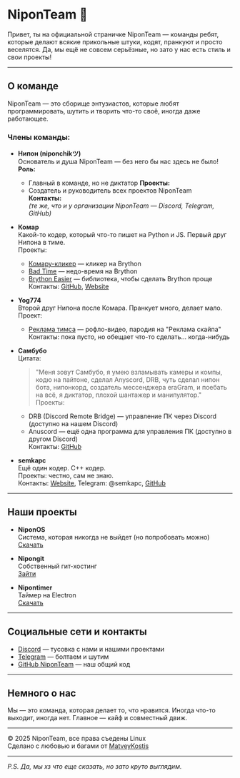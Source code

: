 # NiponTeam 👾

Привет, ты на официальной страничке NiponTeam — команды ребят, которые делают всякие прикольные штуки, кодят, пранкуют и просто веселятся. Да, мы ещё не совсем серьёзные, но зато у нас есть стиль и свои проекты!

---

## О команде

NiponTeam — это сборище энтузиастов, которые любят программировать, шутить и творить что-то своё, иногда даже работающее.

### Члены команды:

- **Нипон (niponchikツ)**  
  Основатель и душа NiponTeam — без него бы нас здесь не было!  
  **Роль:**  
  - Главный в команде, но не диктатор
  **Проекты:**  
  - Создатель и руководитель всех проектов NiponTeam  
  **Контакты:**  
  *(те же, что и у организации NiponTeam — Discord, Telegram, GitHub)*

- **Комар**  
  Какой-то кодер, который что-то пишет на Python и JS. Первый друг Нипона в тиме.  
  Проекты:  
  - [Комару-кликер](https://matveykostis.github.io/KomaruSite/) — кликер на Brython  
  - [Bad Time](https://matveykostis.github.io/time/) — недо-время на Brython  
  - [Brython Easier](https://github.com/MatveyKostis/brython_easier) — библиотека, чтобы сделать Brython проще  
  Контакты: [GitHub](https://github.com/MatveyKostis), [Website](https://matveykostis.github.io)

- **Yog774**  
  Второй друг Нипона после Комара. Пранкует много, делает мало.  
  Проект:  
  - [Реклама тимса](https://youtu.be/lntHnRMdAPE?si=iP2AoQaoGIZY_xhs) — рофло-видео, пародия на "Реклама скайпа"  
  Контакты: пока пусто, но обещает что-то сделать... когда-нибудь

- **Самбубо**  
  Цитата:  
  > "Меня зовут Самбубо, я умею взламывать камеры и компы, кодю на пайтоне, сделал Anyscord, DRB, чуть сделал нипон бота, нипонкорд, создатель мессенджера eraGram, и поебать на всё, я диктатор, плохой шантажер и манипулятор."  
  Проекты:  
  - DRB (Discord Remote Bridge) — управление ПК через Discord (доступно на нашем Discord)  
  - Anuscord — ещё одна программа для управления ПК (доступно в другом Discord)  
  Контакты: [GitHub](https://github.com/asambuba)

- **semkapc**  
  Ещё один кодер. C++ кодер.  
  Проекты: честно, сам не знаю.  
  Контакты: [Website](https://semkapc.github.io/), Telegram: @semkapc, [GitHub](https://github.com/semkapc)

---

## Наши проекты

- **NiponOS**  
  Система, которая никогда не выйдет (но попробовать можно)  
  [Скачать](https://pixeldrain.com/u/uXRAc2ws)

- **Nipongit**  
  Собственный гит-хостинг  
  [Зайти](https://nipongit.ix.tc)

- **Nipontimer**  
  Таймер на Electron  
  [Скачать](https://github.com/niponteam/nipontimer)

---

## Социальные сети и контакты

- [Discord](https://discord.gg/KwqbxcNDaR) — тусовка с нами и нашими проектами  
- [Telegram](https://t.me/obshievmtipa) — болтаем и шутим  
- [GitHub NiponTeam](https://github.com/niponteam) — наш общий код

---

## Немного о нас

Мы — это команда, которая делает то, что нравится. Иногда что-то выходит, иногда нет. Главное — кайф и совместный движ.

---

© 2025 NiponTeam, все права съедены Linux  
Сделано с любовью и багами от [MatveyKostis](https://matveykostis.github.io)

---

*P.S. Да, мы хз что еще сказать, но зато круто выглядим.*

